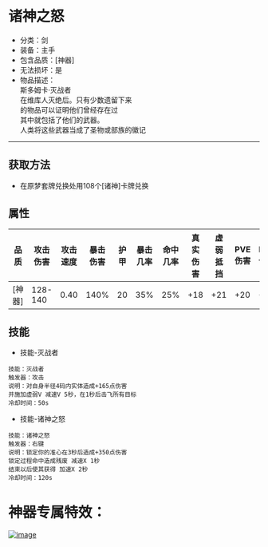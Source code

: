 # 诸神之怒
* 分类：剑
* 装备：主手
* 包含品质：[神器]
* 无法损坏：是
* 物品描述：<br/>斯多姆卡·灭战者<br/>在维库人灭绝后。只有少数遗留下来<br/>的物品可以证明他们曾经存在过<br/>其中就包括了他们的武器。<br/>人类将这些武器当成了圣物或部族的徽记
---
## 获取方法
* 在原梦套牌兑换处用108个[诸神]卡牌兑换
## 属性
|品质|攻击伤害|攻击速度|暴击伤害|护甲|暴击几率|命中几率|真实伤害|虚弱抵挡|PVE伤害|PVP伤害|
|----|----|----|----|----|----|----|----|----|----|----|
|[神器]|128-140|0.40|140%|20|35%|25%|+18|+21|+20|+40|
## 技能
* 技能-灭战者
```
技能：灭战者
触发器：攻击
说明：对自身半径4码内实体造成+165点伤害
并施加虚弱V 减速V 5秒，在1秒后击飞所有目标
冷却时间：50s
```
* 技能-诸神之怒
```
技能：诸神之怒
触发器：右键
说明：锁定你的准心在3秒后造成+350点伤害
锁定过程命中造成残废 减速X 1秒
结束以后使其获得 加速X 2秒
冷却时间：120s
```
# 神器专属特效：
<a href="https://ibb.co/JjgpV0V"><img src="https://i.ibb.co/JjgpV0V/image.png" alt="image" border="0"></a>
